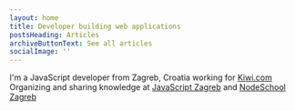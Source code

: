 ```yaml
---
layout: home
title: Developer building web applications
postsHeading: Articles
archiveButtonText: See all articles
socialImage: ''
---
```


I'm a JavaScript developer from Zagreb, Croatia working for [Kiwi.com](https://kiwi.com)  <br />
Organizing and sharing knowledge at [JavaScript Zagreb](https://jszgb.com) and [NodeSchool Zagreb](https://nodeschool.io/zagreb)
<br />